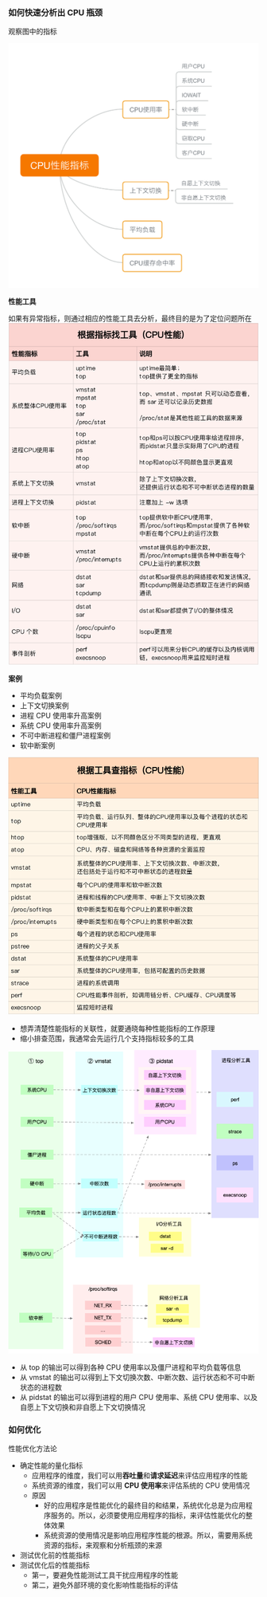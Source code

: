 ### 如何快速分析出 CPU 瓶颈

观察图中的指标

![](pic/cpu.png)
 

**性能工具**

如果有异常指标，则通过相应的性能工具去分析，最终目的是为了定位问题所在
![](pic/cpu-tools.png)

**案例**

* 平均负载案例
* 上下文切换案例
* 进程 CPU 使用率升高案例
* 系统 CPU 使用率升高案例
* 不可中断进程和僵尸进程案例
* 软中断案例

![](pic/cpu-tools2.png)

* 想弄清楚性能指标的关联性，就要通晓每种性能指标的工作原理
* 缩小排查范围，我通常会先运行几个支持指标较多的工具

![](pic/cpu-tools3.png)

* 从 top 的输出可以得到各种 CPU 使用率以及僵尸进程和平均负载等信息
* 从 vmstat 的输出可以得到上下文切换次数、中断次数、运行状态和不可中断状态的进程数
* 从 pidstat 的输出可以得到进程的用户 CPU 使用率、系统 CPU 使用率、以及自愿上下文切换和非自愿上下文切换情况


### 如何优化

性能优化方法论

* 确定性能的量化指标
    * 应用程序的维度，我们可以用**吞吐量**和**请求延迟**来评估应用程序的性能
    * 系统资源的维度，我们可以用 **CPU 使用率**来评估系统的 CPU 使用情况
    * 原因
        * 好的应用程序是性能优化的最终目的和结果，系统优化总是为应用程序服务的。所以，必须要使用应用程序的指标，来评估性能优化的整体效果
        * 系统资源的使用情况是影响应用程序性能的根源。所以，需要用系统资源的指标，来观察和分析瓶颈的来源
* 测试优化前的性能指标
* 测试优化后的性能指标
    * 第一，要避免性能测试工具干扰应用程序的性能
    * 第二，避免外部环境的变化影响性能指标的评估